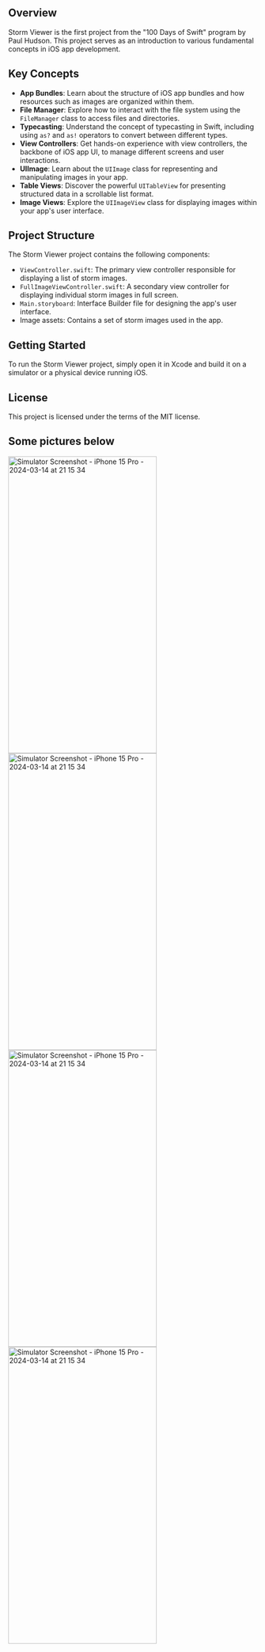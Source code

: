 ## Overview
Storm Viewer is the first project from the "100 Days of Swift" program by Paul Hudson. This project serves as an introduction to various fundamental concepts in iOS app development.

## Key Concepts
- **App Bundles**: Learn about the structure of iOS app bundles and how resources such as images are organized within them.
- **File Manager**: Explore how to interact with the file system using the `FileManager` class to access files and directories.
- **Typecasting**: Understand the concept of typecasting in Swift, including using `as?` and `as!` operators to convert between different types.
- **View Controllers**: Get hands-on experience with view controllers, the backbone of iOS app UI, to manage different screens and user interactions.
- **UIImage**: Learn about the `UIImage` class for representing and manipulating images in your app.
- **Table Views**: Discover the powerful `UITableView` for presenting structured data in a scrollable list format.
- **Image Views**: Explore the `UIImageView` class for displaying images within your app's user interface.

## Project Structure
The Storm Viewer project contains the following components:
- `ViewController.swift`: The primary view controller responsible for displaying a list of storm images.
- `FullImageViewController.swift`: A secondary view controller for displaying individual storm images in full screen.
- `Main.storyboard`: Interface Builder file for designing the app's user interface.
- Image assets: Contains a set of storm images used in the app.

## Getting Started
To run the Storm Viewer project, simply open it in Xcode and build it on a simulator or a physical device running iOS.

## License
This project is licensed under the terms of the MIT license.

## Some pictures below

<img src="https://github.com/developeroliver/Storm-Viewer/assets/92441827/eb3a5635-e3ce-4a6e-a182-d7ff2885fed8" alt="Simulator Screenshot - iPhone 15 Pro - 2024-03-14 at 21 15 34" width="300" height="600">

<img src="https://github.com/developeroliver/Storm-Viewer/assets/92441827/8b87c75f-66ab-453b-aaeb-0cfe5070bf21" alt="Simulator Screenshot - iPhone 15 Pro - 2024-03-14 at 21 15 34" width="300" height="600">

<img src="https://github.com/developeroliver/Storm-Viewer/assets/92441827/e42d9345-f2ef-47bf-941a-0e585bb21720" alt="Simulator Screenshot - iPhone 15 Pro - 2024-03-14 at 21 15 34" width="300" height="600">

<img src="https://github.com/developeroliver/Storm-Viewer/assets/92441827/50c8079d-1293-4db3-9728-63c5462f7820" alt="Simulator Screenshot - iPhone 15 Pro - 2024-03-14 at 21 15 34" width="300" height="600">
